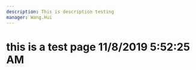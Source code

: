 ```yaml
---
description: This is description testing
manager: Wang.Hui
---
```

# this is a test page 11/8/2019 5:52:25 AM